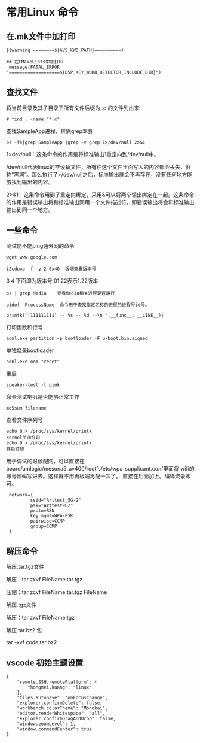 # 常用Linux 命令
## 在.mk文件中加打印

```
$(warning ========${AVS_KWD_PATH}==========)
 
## 在CMakeLists中加打印
 message(FATAL_ERROR "===================${DSP_KEY_WORD_DETECTOR_INCLUDE_DIR}")
```

## 查找文件
将当前目录及其子目录下所有文件后缀为 .c 的文件列出来:
```
# find . -name "*.c"
```

查找SampleApp进程，排除grep本身
```
ps -fe|grep SampleApp |grep -v grep 1>/dev/null 2>&1
```
1>dev/null：这条命令的作用是将标准输出1重定向到/dev/null中。

/dev/null代表linux的空设备文件，所有往这个文件里面写入的内容都会丢失，俗称“黑洞”。那么执行了>/dev/null之后，标准输出就会不再存在，没有任何地方能够找到输出的内容。

2>&1：这条命令用到了重定向绑定，采用&可以将两个输出绑定在一起。这条命令的作用是错误输出将和标准输出同用一个文件描述符，即错误输出将会和标准输出输出到同一个地方。

## 一些命令

测试能不能ping通外网的命令

```
wget www.google.com
```



```
i2cdump -f -y 2 0x40  板端查看版本号
```
3 4 下面即为版本号 01 22表示1.22版本

```
ps | grep Media    查看Media相关进程是否运行

pidof  ProcessName  命令用于查找指定名称的进程的进程号id号。
```


```
printk("[111111111] -- %s -- %d --\n ",__func__, __LINE__);
```
打印函数和行号

```
adnl.exe partition -p bootloader -F u-boot.bin.signed
```
单独烧录bootloader 

```
adnl.exe oem "reset"
```
重启

```
speaker-test -t pink
```
命令测试喇叭是否能够正常工作

```
md5sum filename
```
查看文件序列号

```
echo 0 > /proc/sys/kernel/printk 
kernel关闭打印
echo 9 > /proc/sys/kernel/printk
开启打印
```


用于调试的时候配网，可以直接在board/amlogic/mesona5_av400/rootfs/etc/wpa_supplicant.conf里面将
wifi的账号密码写进去。这样就不用再板端再配一次了。
直接在后面加上。编译烧录即可。

```
 network={
         ssid="Arttest_5G-2"
         psk="Arttest902"
         proto=RSN
         key_mgmt=WPA-PSK
         pairwise=CCMP
         group=CCMP
 }
```

## 解压命令

解压.tar.tgz文件

解压：tar zxvf FileName.tar.tgz

压缩：tar zcvf FileName.tar.tgz FileName

解压.tgz文件

解压：tar zxvf FileName.tgz

解压 tar.bz2 包

tar -xvf code.tar.bz2



## vscode 初始主题设置

```
{
    "remote.SSH.remotePlatform": {
        "hongmei.kuang": "linux"
    },
    "files.autoSave": "onFocusChange",
    "explorer.confirmDelete": false,
    "workbench.colorTheme": "Monokai",
    "editor.renderWhitespace": "all",
    "explorer.confirmDragAndDrop": false,
    "window.zoomLevel": 1,
    "window.commandCenter": true
}
```